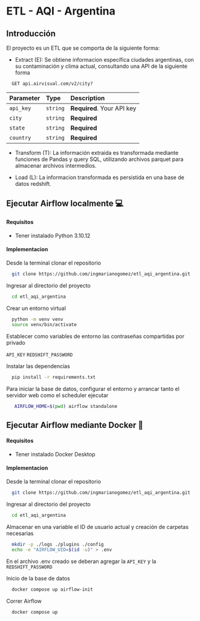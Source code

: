# ETL - AQI - Argentina 

## Introducción

El proyecto es un ETL que se comporta de la siguiente forma:

- Extract (E): Se obtiene informacion específica ciudades argentinas, con su contaminación y clima actual, consultando una API de la siguiente forma 
 
```https
  GET api.airvisual.com/v2/city?
```

| Parameter | Type     | Description                |
| :-------- | :------- | :------------------------- |
| `api_key` | `string` | **Required**. Your API key |
| `city` | `string` | **Required** |
| `state` | `string` | **Required** |
| `country` | `string` | **Required** |

- Transform (T): La información extraida es transformada mediante funciones de Pandas y query SQL, utilizando archivos parquet para almacenar archivos intermedios.

- Load (L): La informacion transformada es persistida en una base de datos redshift.


## Ejecutar Airflow localmente :computer:

#### Requisitos
 - Tener instalado Python 3.10.12 

#### Implementacion

Desde la terminal clonar el repositorio

```bash
  git clone https://github.com/ingmarianogomez/etl_aqi_argentina.git
```

Ingresar al directorio del proyecto

```bash
  cd etl_aqi_argentina
```

Crear un entorno virtual

```bash
  python -m venv venv
  source venv/bin/activate
```

Establecer como variables de entorno las contraseñas compartidas por privado

`API_KEY`
`REDSHIFT_PASSWORD`

Instalar las dependencias

```bash
  pip install -r requirements.txt
```

Para iniciar la base de datos, configurar el entorno y arrancar tanto el servidor web como el scheduler ejecutar

```bash
   AIRFLOW_HOME=$(pwd) airflow standalone
```

## Ejecutar Airflow mediante Docker :whale:

#### Requisitos
 - Tener instalado Docker Desktop 

#### Implementacion

Desde la terminal clonar el repositorio

```bash
  git clone https://github.com/ingmarianogomez/etl_aqi_argentina.git
```

Ingresar al directorio del proyecto

```bash
  cd etl_aqi_argentina
```

Almacenar en una variable el ID de usuario actual y creación de carpetas necesarias

```bash
  mkdir -p ./logs ./plugins ./config
  echo -e "AIRFLOW_UID=$(id -u)" > .env
```
En el archivo .env creado se deberan agregar la `API_KEY` y la `REDSHIFT_PASSWORD`


Inicio de la base de datos

```bash
  docker compose up airflow-init
```

Correr Airflow

```bash
  docker compose up
```
